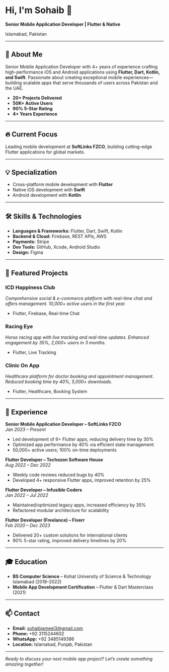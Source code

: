 # Hi, I'm Sohaib 👋

**Senior Mobile Application Developer | Flutter & Native**

Islamabad, Pakistan

---

## 🚀 About Me

Senior Mobile Application Developer with 4+ years of experience crafting high-performance iOS and Android applications using **Flutter, Dart, Kotlin, and Swift**. Passionate about creating exceptional mobile experiences—building scalable apps that serve thousands of users across Pakistan and the UAE.

- **20+ Projects Delivered**
- **50K+ Active Users**
- **90% 5-Star Rating**
- **4+ Years Experience**

---

## 🔥 Current Focus

Leading mobile development at **SoftLinks FZCO**, building cutting-edge Flutter applications for global markets.

---

## 💡 Specialization

- Cross-platform mobile development with **Flutter**
- Native iOS development with **Swift**
- Android development with **Kotlin**

---

## 🛠️ Skills & Technologies

- **Languages & Frameworks:** Flutter, Dart, Swift, Kotlin
- **Backend & Cloud:** Firebase, REST APIs, AWS
- **Payments:** Stripe
- **Dev Tools:** GitHub, Xcode, Android Studio
- **Design:** Figma

---

## 🌟 Featured Projects

### ICD Happiness Club
_Comprehensive social & e-commerce platform with real-time chat and offers management. 10,000+ active users in the first year._
- Flutter, Firebase, Real-time Chat

### Racing Eye
_Horse racing app with live tracking and real-time updates. Enhanced engagement by 35%, 2,000+ users in 3 months._
- Flutter, Live Tracking

### Clinic On App
_Healthcare platform for doctor booking and appointment management. Reduced booking time by 40%, 5,000+ downloads._
- Flutter, Healthcare, Booking System

---

## 💼 Experience

**Senior Mobile Application Developer – SoftLinks FZCO**  
*Jan 2023 – Present*  
- Led development of 6+ Flutter apps, reducing delivery time by 30%
- Optimized app performance by 40% via efficient state management
- 50,000+ active users; 100% on-time deployments

**Flutter Developer – Techozon Software House**  
*Aug 2022 – Dec 2022*  
- Weekly code reviews reduced bugs by 40%
- Developed 4+ responsive Flutter apps, improved retention by 25%

**Flutter Developer – Infusible Coders**  
*Jan 2022 – Jul 2022*  
- Maintained/optimized legacy apps, increased efficiency by 35%
- Refactored modular architecture for scalability

**Flutter Developer (Freelance) – Fiverr**  
*Feb 2020 – Dec 2023*  
- Delivered 20+ custom solutions for international clients
- 90% 5-star rating, improved delivery timelines by 20%

---

## 🎓 Education

- **BS Computer Science** – Kohat University of Science & Technology Islamabad (2018–2022)
- **Mobile App Development Certification** – Flutter & Dart Masterclass (2021)

---

## 📫 Contact

- **Email:** sohaibjameel3@gmail.com
- **Phone:** +92 3115244602
- **WhatsApp:** +92 3485149386
- **Location:** Islamabad, Punjab, Pakistan

---

_Ready to discuss your next mobile app project? Let’s create something amazing together!_
